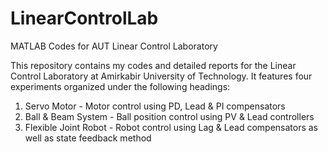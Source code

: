 # LinearControlLab
MATLAB Codes for AUT Linear Control Laboratory

This repository contains my codes and detailed reports for the Linear Control Laboratory at Amirkabir University of Technology.
It features four experiments organized under the following headings:
1. Servo Motor - Motor control using PD, Lead & PI compensators
2. Ball & Beam System - Ball position control using PV & Lead controllers
3. Flexible Joint Robot - Robot control using Lag & Lead compensators as well as state feedback method
